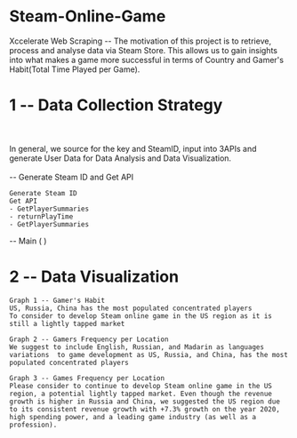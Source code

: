 # Steam-Online-Game
Xccelerate Web Scraping -- The motivation of this project is to retrieve, process and analyse data via Steam Store. This allows us to gain insights into what makes a game more successful in terms of Country and Gamer's Habit(Total Time Played per Game).


# 1 --  Data Collection Strategy<br><br>
In general, we source for the key and SteamID, input into 3APIs and generate User Data for Data Analysis and Data Visualization.<br><br>
-- Generate Steam ID and Get API
    
    Generate Steam ID
    Get API 
    - GetPlayerSummaries
    - returnPlayTime
    - GetPlayerSummaries
     
-- Main ( )
    
# 2 -- Data Visualization

    Graph 1 -- Gamer's Habit
    US, Russia, China has the most populated concentrated players
    To consider to develop Steam online game in the US region as it is still a lightly tapped market
    
    Graph 2 -- Gamers Frequency per Location
    We suggest to include English, Russian, and Madarin as languages variations  to game development as US, Russia, and China, has the most populated concentrated players
    
    Graph 3 -- Games Frequency per Location
    Please consider to continue to develop Steam online game in the US region, a potential lightly tapped market. Even though the revenue growth is higher in Russia and China, we suggested the US region due to its consistent revenue growth with +7.3% growth on the year 2020, high spending power, and a leading game industry (as well as a profession).
    
